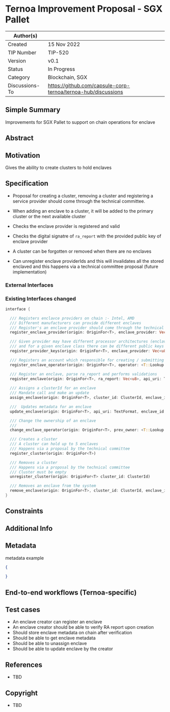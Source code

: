 # Ternoa Improvement Proposal - SGX Pallet

| Author(s)      |  |
| ----------- | ----------- |
| Created   | 15 Nov 2022       |
| TIP Number   | TIP-520       |
| Version   | v0.1       |
| Status | In Progress       |
| Category   | Blockchain, SGX       |
| Discussions-To   | https://github.com/capsule-corp-ternoa/ternoa-hub/discussions

## Simple Summary

Improvements for SGX Pallet to support on chain operations for enclave

## Abstract



## Motivation

Gives the ability to create clusters to hold enclaves

## Specification

* Proposal for creating a cluster, removing a cluster and registering a service provider should come through the technical committee.

* When adding an enclave to a cluster, it will be added to the primary cluster or the next available cluster
* Checks the enclave provider is registered and valid
* Checks the digital signatre of `ra_report` with the provided public key of enclave provider
* A cluster can be forgotten or removed when there are no enclaves
* Can unregister enclave providerIds and this will invalidates all the stored enclaved and this happens via a technical committee proposal (future implementation)



### External Interfaces


### Existing Interfaces changed

```rust
interface {

  /// Registers enclavce providers on chain :- Intel, AMD
  /// Different manufacturers can provide different enclaves
  /// Register's an enclave provider should come through the technical committee
  register_enclave_provider(origin: OriginFor<T>, enclave_provider: Vec<u8>)

  /// Given provider may have different processor architectures (enclave_class)
  /// and for a given enclave class there can be different public keys
  register_provider_keys(origin: OriginFor<T>, enclave_provider: Vec<u8>, enclave_class: Vec<u8>, provider_public_key: Vec<u8>)

  /// Registers an account which responsible for creating / submitting an enclave report
  register_enclave_operator(origin: OriginFor<T>, operator: <T::Lookup as StaticLookup>::Source,)

  /// Register an enclave, parse ra_report and performs validations
  register_enclave(origin: OriginFor<T>, ra_report: Vec<u8>, api_uri: TextFormat)
		
  /// Assigns a clusterId for an enclave
  /// Mandate call and make an update 
  assign_enclave(origin: OriginFor<T>, cluster_id: ClusterId, enclave_id: EnclaveId)

  ///  Updates metadata for an enclave
  update_enclave(origin: OriginFor<T>, api_uri: TextFormat, enclave_id: EnclaveId, cluster_id: ClusterId)

  /// Change the ownership of an enclave
  /// 
  change_enclave_operator(origin: OriginFor<T>, prev_owner: <T::Lookup as StaticLookup>::Source, new_operator: <T::Lookup as StaticLookup>::Source, enclave_id: EnclaveId)

  /// Creates a cluster
  /// A cluster can hold up to 5 enclaves
  /// Happens via a proposal by the technical committee
  register_cluster(origin: OriginFor<T>)

  /// Removes a cluster
  /// Happens via a proposal by the technical committee
  /// Cluster must be empty
  unregister_cluster(origin: OriginFor<T> cluster_id: ClusterId)

  /// Removes an enclave from the system
  remove_enclave(origin: OriginFor<T>, cluster_id: ClusterId, enclave_id: EnclaveId)
}
```

## Constraints

## Additional Info

## Metadata

metadata example

```json
{
	
}
```

## End-to-end workflows (Ternoa-specific)

## Test cases

* An enclave creator can register an enclave
* An enclave creator should be able to verify RA report upon creation
* Should store enclave metadata on chain after verification
* Should be able to get enclave metadata
* Should be able to unassign enclave
* Should be able to update enclave by the creator
 
## References
* TBD

## Copyright
* TBD
